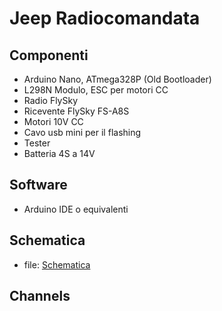# Jeep Radiocomandata
## Componenti
- Arduino Nano, ATmega328P (Old Bootloader)
- L298N Modulo, ESC per motori CC
- Radio FlySky
- Ricevente FlySky FS-A8S
- Motori 10V CC
- Cavo usb mini per il flashing
- Tester
- Batteria 4S a 14V

## Software 
- Arduino IDE o equivalenti

## Schematica
- file: [Schematica](./Schematica.jpeg)

## Channels
